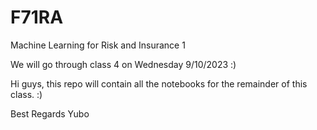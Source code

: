 # F71RA
Machine Learning for Risk and Insurance 1

We will go through class 4 on Wednesday 9/10/2023 :)

Hi guys, this repo will contain all the notebooks for the remainder of this class. :)

Best Regards
Yubo
